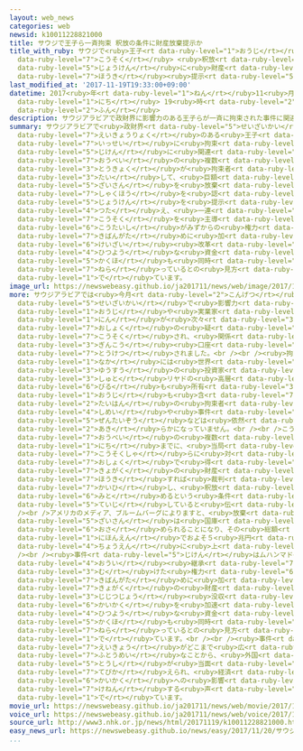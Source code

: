 ```yaml
---
layout: web_news
categories: web
newsid: k10011228821000
title: サウジで王子ら一斉拘束 釈放の条件に財産放棄提示か
title_with_ruby: サウジで<ruby>王子<rt data-ruby-level="1">おうじ</rt></ruby>ら<ruby>一斉<rt data-ruby-level="7">いっせい</rt></ruby><ruby>拘束<rt
  data-ruby-level="7">こうそく</rt></ruby> <ruby>釈放<rt data-ruby-level="7">しゃくほう</rt></ruby>の<ruby>条件<rt
  data-ruby-level="5">じょうけん</rt></ruby>に<ruby>財産<rt data-ruby-level="5">ざいさん</rt></ruby><ruby>放棄<rt
  data-ruby-level="7">ほうき</rt></ruby><ruby>提示<rt data-ruby-level="5">ていじ</rt></ruby>か
last_modified_at: '2017-11-19T19:33:00+09:00'
datetime: 2017<ruby>年<rt data-ruby-level="1">ねん</rt></ruby>11<ruby>月<rt data-ruby-level="1">がつ</rt></ruby>19<ruby>日<rt
  data-ruby-level="1">にち</rt></ruby> 19<ruby>時<rt data-ruby-level="2">じ</rt></ruby>33<ruby>分<rt
  data-ruby-level="2">ふん</rt></ruby>
description: サウジアラビアで政財界に影響力のある王子らが一斉に拘束された事件に関連して、欧米の複数のメディアは当局が拘束者らに対して、巨額の財産を放棄すれば釈放を認めるとの条件を提示していると伝え、一連の拘束を主導するムハンマド皇太子がみずからの権力基盤固めに加えて、経済改革に必要な資金の確保も同時に狙っているとの見方も出ています。
summary: サウジアラビアで<ruby>政財界<rt data-ruby-level="5">せいざいかい</rt></ruby>に<ruby>影響力<rt
  data-ruby-level="7">えいきょうりょく</rt></ruby>のある<ruby>王子<rt data-ruby-level="1">おうじ</rt></ruby>らが<ruby>一斉<rt
  data-ruby-level="7">いっせい</rt></ruby>に<ruby>拘束<rt data-ruby-level="7">こうそく</rt></ruby>された<ruby>事件<rt
  data-ruby-level="5">じけん</rt></ruby>に<ruby>関連<rt data-ruby-level="4">かんれん</rt></ruby>して、<ruby>欧米<rt
  data-ruby-level="7">おうべい</rt></ruby>の<ruby>複数<rt data-ruby-level="5">ふくすう</rt></ruby>のメディアは<ruby>当局<rt
  data-ruby-level="3">とうきょく</rt></ruby>が<ruby>拘束者<rt data-ruby-level="7">こうそくしゃ</rt></ruby>らに<ruby>対<rt
  data-ruby-level="3">たい</rt></ruby>して、<ruby>巨額<rt data-ruby-level="7">きょがく</rt></ruby>の<ruby>財産<rt
  data-ruby-level="5">ざいさん</rt></ruby>を<ruby>放棄<rt data-ruby-level="7">ほうき</rt></ruby>すれば<ruby>釈放<rt
  data-ruby-level="7">しゃくほう</rt></ruby>を<ruby>認<rt data-ruby-level="6">みと</rt></ruby>めるとの<ruby>条件<rt
  data-ruby-level="5">じょうけん</rt></ruby>を<ruby>提示<rt data-ruby-level="5">ていじ</rt></ruby>していると<ruby>伝<rt
  data-ruby-level="4">つた</rt></ruby>え、<ruby>一連<rt data-ruby-level="4">いちれん</rt></ruby>の<ruby>拘束<rt
  data-ruby-level="7">こうそく</rt></ruby>を<ruby>主導<rt data-ruby-level="5">しゅどう</rt></ruby>するムハンマド<ruby>皇太子<rt
  data-ruby-level="6">こうたいし</rt></ruby>がみずからの<ruby>権力<rt data-ruby-level="6">けんりょく</rt></ruby><ruby>基盤固<rt
  data-ruby-level="7">きばんがた</rt></ruby>めに<ruby>加<rt data-ruby-level="4">くわ</rt></ruby>えて、<ruby>経済<rt
  data-ruby-level="6">けいざい</rt></ruby><ruby>改革<rt data-ruby-level="6">かいかく</rt></ruby>に<ruby>必要<rt
  data-ruby-level="4">ひつよう</rt></ruby>な<ruby>資金<rt data-ruby-level="5">しきん</rt></ruby>の<ruby>確保<rt
  data-ruby-level="5">かくほ</rt></ruby>も<ruby>同時<rt data-ruby-level="2">どうじ</rt></ruby>に<ruby>狙<rt
  data-ruby-level="7">ねら</rt></ruby>っているとの<ruby>見方<rt data-ruby-level="2">みかた</rt></ruby>も<ruby>出<rt
  data-ruby-level="1">で</rt></ruby>ています。
image_url: https://newswebeasy.github.io/ja201711/news/web/image/2017/11/19/K10011228821_1711191931_1711191933_01_03.jpg
more: サウジアラビアでは<ruby>今月<rt data-ruby-level="2">こんげつ</rt></ruby>に<ruby>入<rt data-ruby-level="1">はい</rt></ruby>って、<ruby>政財界<rt
  data-ruby-level="5">せいざいかい</rt></ruby>で<ruby>影響力<rt data-ruby-level="7">えいきょうりょく</rt></ruby>のある<ruby>王子<rt
  data-ruby-level="1">おうじ</rt></ruby>や<ruby>実業家<rt data-ruby-level="3">じつぎょうか</rt></ruby>など２０１<ruby>人<rt
  data-ruby-level="1">にん</rt></ruby>が<ruby>次々<rt data-ruby-level="3">つぎつぎ</rt></ruby>と<ruby>汚職<rt
  data-ruby-level="7">おしょく</rt></ruby>の<ruby>疑<rt data-ruby-level="6">うたが</rt></ruby>いなどで<ruby>拘束<rt
  data-ruby-level="7">こうそく</rt></ruby>され、<ruby>関係<rt data-ruby-level="4">かんけい</rt></ruby>するの<ruby>銀行<rt
  data-ruby-level="3">ぎんこう</rt></ruby><ruby>口座<rt data-ruby-level="6">こうざ</rt></ruby>も<ruby>凍結<rt
  data-ruby-level="7">とうけつ</rt></ruby>されました。<br /><br /><ruby>拘束者<rt data-ruby-level="7">こうそくしゃ</rt></ruby>の<ruby>中<rt
  data-ruby-level="1">なか</rt></ruby>には<ruby>世界<rt data-ruby-level="3">せかい</rt></ruby><ruby>有数<rt
  data-ruby-level="3">ゆうすう</rt></ruby>の<ruby>投資家<rt data-ruby-level="5">とうしか</rt></ruby>で、<ruby>首都<rt
  data-ruby-level="3">しゅと</rt></ruby>リヤドの<ruby>高層<rt data-ruby-level="6">こうそう</rt></ruby><ruby>ビル<rt
  data-ruby-level="6">びる</rt></ruby>も<ruby>所有<rt data-ruby-level="3">しょゆう</rt></ruby>するワリード・ビンタラール<ruby>王子<rt
  data-ruby-level="1">おうじ</rt></ruby>も<ruby>含<rt data-ruby-level="7">ふく</rt></ruby>まれていますが、<ruby>大半<rt
  data-ruby-level="2">たいはん</rt></ruby>の<ruby>拘束者<rt data-ruby-level="7">こうそくしゃ</rt></ruby>の<ruby>氏名<rt
  data-ruby-level="4">しめい</rt></ruby>や<ruby>事件<rt data-ruby-level="5">じけん</rt></ruby>の<ruby>全体像<rt
  data-ruby-level="5">ぜんたいぞう</rt></ruby>などは<ruby>依然<rt data-ruby-level="7">いぜん</rt></ruby>、<ruby>明<rt
  data-ruby-level="2">あき</rt></ruby>らかになっていません。<br /><br />こうした<ruby>中<rt data-ruby-level="1">なか</rt></ruby>、<ruby>欧米<rt
  data-ruby-level="7">おうべい</rt></ruby>の<ruby>複数<rt data-ruby-level="5">ふくすう</rt></ruby>のメディアは１８<ruby>日<rt
  data-ruby-level="1">にち</rt></ruby>までに、<ruby>当局<rt data-ruby-level="3">とうきょく</rt></ruby>が<ruby>拘束者<rt
  data-ruby-level="7">こうそくしゃ</rt></ruby>らに<ruby>対<rt data-ruby-level="3">たい</rt></ruby>して<ruby>汚職<rt
  data-ruby-level="7">おしょく</rt></ruby>で<ruby>得<rt data-ruby-level="4">え</rt></ruby>た<ruby>巨額<rt
  data-ruby-level="7">きょがく</rt></ruby>の<ruby>財産<rt data-ruby-level="5">ざいさん</rt></ruby>を<ruby>放棄<rt
  data-ruby-level="7">ほうき</rt></ruby>すれば<ruby>裁判<rt data-ruby-level="6">さいばん</rt></ruby>を<ruby>回避<rt
  data-ruby-level="7">かいひ</rt></ruby>し、<ruby>釈放<rt data-ruby-level="7">しゃくほう</rt></ruby>を<ruby>認<rt
  data-ruby-level="6">みと</rt></ruby>めるという<ruby>条件<rt data-ruby-level="5">じょうけん</rt></ruby>を<ruby>提示<rt
  data-ruby-level="5">ていじ</rt></ruby>していると<ruby>伝<rt data-ruby-level="4">つた</rt></ruby>えました。<br
  /><br />アメリカのメディア、ブルームバーグによりますと、<ruby>放棄<rt data-ruby-level="7">ほうき</rt></ruby>された<ruby>財産<rt
  data-ruby-level="5">ざいさん</rt></ruby>は<ruby>国庫<rt data-ruby-level="3">こっこ</rt></ruby>に<ruby>納<rt
  data-ruby-level="6">おさ</rt></ruby>められることになり、その<ruby>総額<rt data-ruby-level="5">そうがく</rt></ruby>は<ruby>日本円<rt
  data-ruby-level="1">にほんえん</rt></ruby>でおよそ５<ruby>兆円<rt data-ruby-level="4">ちょうえん</rt></ruby>から１０<ruby>兆円<rt
  data-ruby-level="4">ちょうえん</rt></ruby>に<ruby>上<rt data-ruby-level="1">のぼ</rt></ruby>るということです。<br
  /><br /><ruby>事件<rt data-ruby-level="5">じけん</rt></ruby>はムハンマド<ruby>皇太子<rt data-ruby-level="6">こうたいし</rt></ruby>の<ruby>王位<rt
  data-ruby-level="4">おうい</rt></ruby><ruby>継承<rt data-ruby-level="7">けいしょう</rt></ruby>へ<ruby>向<rt
  data-ruby-level="3">む</rt></ruby>けた<ruby>権力<rt data-ruby-level="6">けんりょく</rt></ruby><ruby>基盤固<rt
  data-ruby-level="7">きばんがた</rt></ruby>めに<ruby>加<rt data-ruby-level="4">くわ</rt></ruby>えて、<ruby>巨額<rt
  data-ruby-level="7">きょがく</rt></ruby>の<ruby>財産<rt data-ruby-level="5">ざいさん</rt></ruby>を<ruby>事実上<rt
  data-ruby-level="3">じじつじょう</rt></ruby><ruby>没収<rt data-ruby-level="7">ぼっしゅう</rt></ruby>することで、<ruby>改革<rt
  data-ruby-level="6">かいかく</rt></ruby>を<ruby>加速<rt data-ruby-level="4">かそく</rt></ruby>させるのに<ruby>必要<rt
  data-ruby-level="4">ひつよう</rt></ruby>な<ruby>資金<rt data-ruby-level="5">しきん</rt></ruby>の<ruby>確保<rt
  data-ruby-level="5">かくほ</rt></ruby>も<ruby>同時<rt data-ruby-level="2">どうじ</rt></ruby>に<ruby>狙<rt
  data-ruby-level="7">ねら</rt></ruby>っているとの<ruby>見方<rt data-ruby-level="2">みかた</rt></ruby>が<ruby>出<rt
  data-ruby-level="1">で</rt></ruby>ています。<br /><br /><ruby>事件<rt data-ruby-level="5">じけん</rt></ruby>の<ruby>影響<rt
  data-ruby-level="7">えいきょう</rt></ruby>がどこまで<ruby>広<rt data-ruby-level="2">ひろ</rt></ruby>がるのか<ruby>不透明<rt
  data-ruby-level="7">ふとうめい</rt></ruby>なことから、<ruby>外国<rt data-ruby-level="2">がいこく</rt></ruby>からの<ruby>投資<rt
  data-ruby-level="5">とうし</rt></ruby>が<ruby>当面<rt data-ruby-level="3">とうめん</rt></ruby><ruby>手控<rt
  data-ruby-level="7">てびか</rt></ruby>えられ、<ruby>経済<rt data-ruby-level="6">けいざい</rt></ruby>や<ruby>改革<rt
  data-ruby-level="6">かいかく</rt></ruby>への<ruby>影響<rt data-ruby-level="7">えいきょう</rt></ruby>を<ruby>懸念<rt
  data-ruby-level="7">けねん</rt></ruby>する<ruby>声<rt data-ruby-level="2">こえ</rt></ruby>も<ruby>出<rt
  data-ruby-level="1">で</rt></ruby>ています。
movie_url: https://newswebeasy.github.io/ja201711/news/web/movie/2017/11/19/k10011228821_201711191931_201711191932.mp4
voice_url: https://newswebeasy.github.io/ja201711/news/web/voice/2017/11/19/k10011228821_201711191931_201711191932.mp3
source_url: http://www3.nhk.or.jp/news/html/20171119/k10011228821000.html
easy_news_url: https://newswebeasy.github.io/news/easy/2017/11/20/サウジアラビア-捕まった王子に財産を国に出せと言う
...
```

